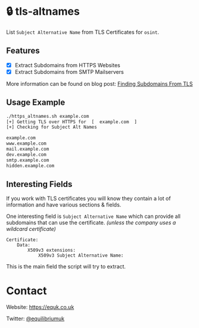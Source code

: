 # :lock: tls-altnames

List `Subject Alternative Name` from TLS Certificates for `osint`.

## Features

- [x] Extract Subdomains from HTTPS Websites
- [x] Extract Subdomains from SMTP Mailservers

More information can be found on blog post: [Finding Subdomains From TLS](https://equk.co.uk/2017/01/20/finding-subdomains-from-tls)

## Usage Example

```sh
./https_altnames.sh example.com
[+] Getting TLS over HTTPS for  [  example.com  ]
[+] Checking for Subject Alt Names

example.com
www.example.com
mail.example.com
dev.example.com
smtp.example.com
hidden.example.com
```

## Interesting Fields

If you work with TLS certificates you will know they contain a lot of information and have various sections & fields.

One interesting field is `Subject Alternative Name` which can provide all subdomains that can use the certificate. *(unless the company uses a wildcard certificate)*

```
Certificate:
    Data:
        X509v3 extensions:
            X509v3 Subject Alternative Name:
```

This is the main field the script will try to extract.

# Contact

Website: https://equk.co.uk

Twitter: [@equilibriumuk](https://twitter.com/equilibriumuk)